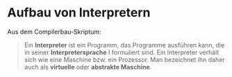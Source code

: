 # Aufbau von Interpretern

Aus dem Compilerbau-Skriptum:

> Ein **Interpreter** ist ein Programm, das Programme ausführen kann, die in seiner
**Interpretersprache** I formuliert sind. Ein Interpreter verhält sich wie eine Maschine bzw. 
ein Prozessor. Man bezeichnet ihn daher auch als **virtuelle** oder **abstrakte Maschine**.
